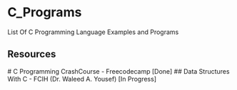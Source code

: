 # C_Programs
List Of C Programming Language Examples and Programs 

<h2>Resources</h2>
# C Programming CrashCourse - Freecodecamp [Done]
## Data Structures With C - FCIH (Dr. Waleed A. Yousef) [In Progress]
